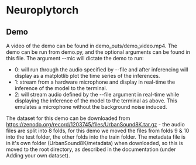 # Neuroplytorch


## Demo

A video of the demo can be found in demo_outs/demo_video.mp4. The demo can be run from demo.py, and the optional arguments can be found in this file. The argument --mic will dictate the demo to run: 
<ul>
    <li> 0: will run through the audio specified by --file and after inferencing will display as a matplotlib plot the time series of the inferences.
    <li> 1: stream from a hardware microphone and display in real-time the inference of the model to the terminal.
    <li> 2: will stream audio defined by the --file argument in real-time while displaying the inference of the model to the terminal as above. This emulates a microphone
        without the background noise induced.
</ul>

The dataset for this demo can be downloaded from https://zenodo.org/record/1203745/files/UrbanSound8K.tar.gz - the audio files are split into 8 folds, for this demo we moved the files from folds 9 & 10 into the test folder, the other folds into the train folder. The metadata file is in it's own folder (UrbanSound8K/metadata) when downloaded, so this is moved to the root directory, as described in the documentation (under Adding your own dataset).